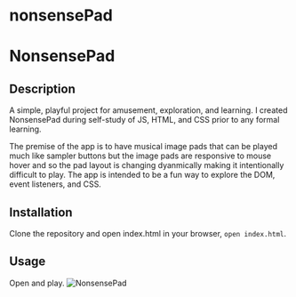 # nonsensePad
 
# NonsensePad

## Description

A simple, playful project for amusement, exploration, and learning.
I created NonsensePad during self-study of JS, HTML, and CSS prior to any formal learning.

The premise of the app is to have musical image pads that can be played much like sampler buttons but the image pads are responsive to mouse hover and so the pad layout is changing dyanmically making it intentionally difficult to play. The app is intended to be a fun way to explore the DOM, event listeners, and CSS.

## Installation

Clone the repository and open index.html in your browser, `open index.html`.

## Usage

Open and play.
![NonsensePad](images/nonsensePad.gif)